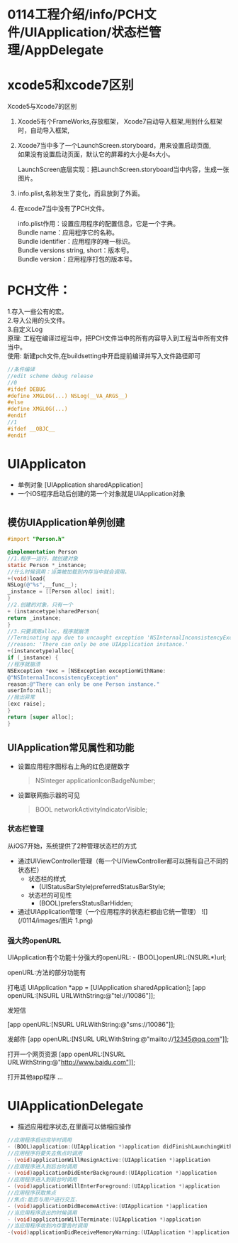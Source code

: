 # 0114工程介绍/info/PCH文件/UIApplication/状态栏管理/AppDelegate

# xcode5和xcode7区别

Xcode5与Xcode7的区别

1. Xcode5有个FrameWorks,存放框架，
   Xcode7自动导入框架,用到什么框架时，自动导入框架,
2. Xcode7当中多了一个LaunchScreen.storyboard，用来设置启动页面,  
   如果没有设置启动页面，默认它的屏幕的大小是4s大小。

   LaunchScreen底层实现：把LaunchScreen.storyboard当中内容，生成一张图片。

3. info.plist,名称发生了变化，而且放到了外面。

4. 在xcode7当中没有了PCH文件。

   info.plist作用：设置应用程序的配置信息，它是一个字典。  
   Bundle name：应用程序它的名称。  
   Bundle identifier：应用程序的唯一标识。  
   Bundle versions string, short：版本号。  
   Bundle version：应用程序打包的版本号。

# PCH文件：

1.存入一些公有的宏。  
2.导入公用的头文件。  
3.自定义Log  
原理: 工程在编译过程当中，把PCH文件当中的所有内容导入到工程当中所有文件当中。  
使用: 新建pch文件,在buildsetting中开启提前编译并写入文件路径即可

```objectivec
//条件编译
//edit scheme debug release
//0
#ifdef DEBUG
#define XMGLOG(...) NSLog(__VA_ARGS__)
#else 
#define XMGLOG(...)
#endif
//1
#ifdef __OBJC__
#endif
```

# UIApplicaton

* 单例对象 \[UIApplication sharedApplication\]
* 一个iOS程序启动后创建的第一个对象就是UIApplication对象

#
## 模仿UIApplication单例创建

```objectivec
#import "Person.h"

@implementation Person
//1.程序一运行，就创建对象
static Person *_instance;
//什么时候调用：当类被加载到内存当中就会调用。
+(void)load{
NSLog(@"%s",__func__);
_instance = [[Person alloc] init];
}
//2.创建的对象，只有一个
+ (instancetype)sharedPerson{
return _instance;
}
//3.只要调用alloc，程序就崩溃
//Terminating app due to uncaught exception 'NSInternalInconsistencyException',
//reason: 'There can only be one UIApplication instance.'
+(instancetype)alloc{
if (_instance) {
//程序就崩溃
NSException *exc = [NSException exceptionWithName:
@"NSInternalInconsistencyException"
reason:@"There can only be one Person instance."
userInfo:nil];
//抛出异常
[exc raise];
}
return [super alloc];
}
```

## UIApplication常见属性和功能

* 设置应用程序图标右上角的红色提醒数字
  > NSInteger applicationIconBadgeNumber;
* 设置联网指示器的可见
  > BOOL networkActivityIndicatorVisible;

### 状态栏管理

从iOS7开始，系统提供了2种管理状态栏的方式

* 通过UIViewController管理（每一个UIViewController都可以拥有自己不同的状态栏）
  * 状态栏的样式
    - \(UIStatusBarStyle\)preferredStatusBarStyle; 
  * 状态栏的可见性
    - \(BOOL\)prefersStatusBarHidden; 
* 通过UIApplication管理（一个应用程序的状态栏都由它统一管理）
  ![](/0114/images/图片 1.png)
  
### 强大的openURL
UIApplication有个功能十分强大的openURL:     \- (BOOL)openURL:(NSURL*)url;

openURL:方法的部分功能有

打电话
UIApplication *app = [UIApplication sharedApplication];
[app openURL:[NSURL URLWithString:@"tel://10086"]];

发短信
[app openURL:[NSURL URLWithString:@"sms://10086"]];

发邮件
[app openURL:[NSURL URLWithString:@"mailto://12345@qq.com"]];

打开一个网页资源[app openURL:[NSURL URLWithString:@"http://www.baidu.com"]];

打开其他app程序…

# UIApplicationDelegate
* 描述应用程序状态,在里面可以做相应操作

```objectivec
//应用程序启动完毕时调用
- (BOOL)application:(UIApplication *)application didFinishLaunchingWithOptions:(NSDictionary *)launchOptions
//应用程序将要失去焦点时调用
- (void)applicationWillResignActive:(UIApplication *)application
//应用程序进入到后台时调用
- (void)applicationDidEnterBackground:(UIApplication *)application
//应用程序进入到前台时调用
- (void)applicationWillEnterForeground:(UIApplication *)application
//应用程序获取焦点
//焦点:能否与用户进行交互.
- (void)applicationDidBecomeActive:(UIApplication *)application
//当应用程序退出的时候调用
- (void)applicationWillTerminate:(UIApplication *)application 
//当应用程序收到内存警告时调用
-(void)applicationDidReceiveMemoryWarning:(UIApplication *)application
```


